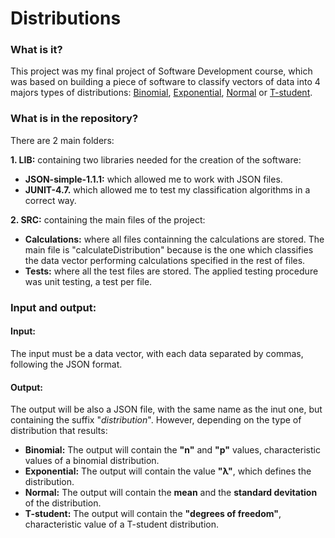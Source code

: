 # Distributions

### What is it?
This project was my final project of Software Development course, which was based on building a piece of software to classify vectors of data into 4 majors types of distributions: <a href="https://en.wikipedia.org/wiki/Binomial_distribution">Binomial</a>, <a href="https://en.wikipedia.org/wiki/Exponential_distribution">Exponential</a>, <a href="https://en.wikipedia.org/wiki/Normal_distribution">Normal</a> or <a href="https://en.wikipedia.org/wiki/Student%27s_t-distribution">T-student</a>.

### What is in the repository?
There are 2 main folders:

<b>1. LIB:</b> containing two libraries needed for the creation of the software:

  * <b>JSON-simple-1.1.1:</b> which allowed me to work with JSON files.<br>
  * <b>JUNIT-4.7.</b> which allowed me to test my classification algorithms in a correct way.
  
<b>2. SRC:</b> containing the main files of the project:

  * <b>Calculations:</b> where all files containning the calculations are stored. The main file is "calculateDistribution" because is the one which classifies the data vector performing calculations specified in the rest of files.<br>
  * <b>Tests:</b> where all the test files are stored. The applied testing procedure was unit testing, a test per file.
  
### Input and output:

#### Input:
The input must be a data vector, with each data separated by commas, following the JSON format.

#### Output:
The output will be also a JSON file, with the same name as the inut one, but containing the suffix "_distribution_<current time>". However, depending on the type of distribution that results:

* <b>Binomial:</b> The output will contain the <b>"n"</b> and <b>"p"</b> values, characteristic values of a binomial distribution.
* <b>Exponential:</b> The output will contain the value <b>"λ"</b>, which defines the distribution.
* <b>Normal:</b> The output will contain the <b>mean</b> and the <b>standard devitation</b> of the distribution.
* <b>T-student:</b> The output will contain the <b>"degrees of freedom"</b>, characteristic value of a T-student distribution.
